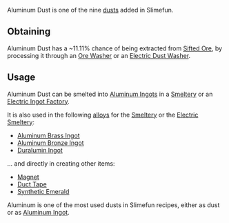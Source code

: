 Aluminum Dust is one of the nine [dusts](https://github.com/Slimefun/Slimefun4/wiki/Dusts) added in Slimefun.

## Obtaining

Aluminum Dust has a ~11.11% chance of being extracted from [Sifted Ore](https://github.com/Slimefun/Slimefun4/wiki/Sifted-Ore), by processing it through an [Ore Washer](https://github.com/Slimefun/Slimefun4/wiki/Ore-Washer) or an [Electric Dust Washer](https://github.com/Slimefun/Slimefun4/wiki/Electric-Dust-Washer).

## Usage

Aluminum Dust can be smelted into [Aluminum Ingots](https://github.com/Slimefun/Slimefun4/wiki/Aluminum-Ingot) in a [Smeltery](https://github.com/Slimefun/Slimefun4/wiki/Smeltery) or an [Electric Ingot Factory](https://github.com/Slimefun/Slimefun4/wiki/Electric-Ingot-Factory).

It is also used in the following [alloys](https://github.com/Slimefun/Slimefun4/wiki/Ingots#Alloys) for the [Smeltery](https://github.com/Slimefun/Slimefun4/wiki/Smeltery) or the [Electric Smeltery](https://github.com/Slimefun/Slimefun4/wiki/Electric-Smeltery):

* [Aluminum Brass Ingot](https://github.com/Slimefun/Slimefun4/wiki/Aluminum-Brass-Ingot)
* [Aluminum Bronze Ingot](https://github.com/Slimefun/Slimefun4/wiki/Aluminum-Bronze-Ingot)
* [Duralumin Ingot](https://github.com/Slimefun/Slimefun4/wiki/Duralumin-Ingot)

... and directly in creating other items:

* [Magnet](https://github.com/Slimefun/Slimefun4/wiki/Magnet)
* [Duct Tape](https://github.com/Slimefun/Slimefun4/wiki/Miscellaneous-Items)
* [Synthetic Emerald](https://github.com/Slimefun/Slimefun4/wiki/Synthetic-Emerald)

Aluminum is one of the most used dusts in Slimefun recipes, either as dust or as [Aluminum Ingot](https://github.com/Slimefun/Slimefun4/wiki/Aluminum-Ingot).
